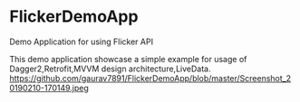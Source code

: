 # FlickerDemoApp
Demo Application for using Flicker API 

This demo application showcase a simple example for usage of Dagger2,Retrofit,MVVM design architecture,LiveData.
<img>https://github.com/gaurav7891/FlickerDemoApp/blob/master/Screenshot_20190210-170149.jpeg</img>





